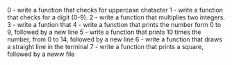 0 - write a function that checks for uppercase chatacter
1 - write a function that checks for a digit (0-9).
2 - write a function that multiplies two integers.
3 - write a funtion that 
4 - write a function that prints the number form 0 to 9, followed by a new line
5 - write a function that prints 10 times the number, from 0 to 14, followed by a new line
6 -  write a function that draws a straight line in the terminal
7 -  write a function  that prints a square, followed by a neww file
